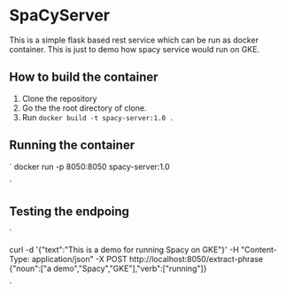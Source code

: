 # SpaCyServer
This is a simple flask based rest service which can be run as docker container.
This is just to demo how spacy service would run on GKE.

## How to build the container
1. Clone the repository
2. Go the the root directory of clone.
3. Run `docker build -t spacy-server:1.0 .`

## Running the container

`
docker run -p 8050:8050 spacy-server:1.0

`

## Testing the endpoing

` 

curl -d '{"text":"This is a demo for running Spacy on GKE"}' -H "Content-Type: application/json" -X POST http://localhost:8050/extract-phrase
{"noun":["a demo","Spacy","GKE"],"verb":["running"]}

`

